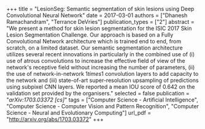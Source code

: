 +++
title = "LesionSeg: Semantic segmentation of skin lesions using Deep Convolutional Neural Network"
date = 2017-03-01
authors = ["Dhanesh Ramachandram", "Terrance DeVries"]
publication_types = ["2"]
abstract = "We present a method for skin lesion segmentation for the ISIC 2017 Skin Lesion Segmentation Challenge. Our approach is based on a Fully Convolutional Network architecture which is trained end to end, from scratch, on a limited dataset. Our semantic segmentation architecture utilizes several recent innovations in particularly in the combined use of (i) use of atrous convolutions to increase the effective field of view of the network's receptive field without increasing the number of parameters, (ii) the use of network-in-network $1times1$ convolution layers to add capacity to the network and (iii) state-of-art super-resolution upsampling of predictions using subpixel CNN layers. We reported a mean IOU score of 0.642 on the validation set provided by the organisers."
selected = false
publication = "*arXiv:1703.03372 [cs]*"
tags = ["Computer Science - Artificial Intelligence", "Computer Science - Computer Vision and Pattern Recognition", "Computer Science - Neural and Evolutionary Computing"]
url_pdf = "http://arxiv.org/abs/1703.03372"
+++

